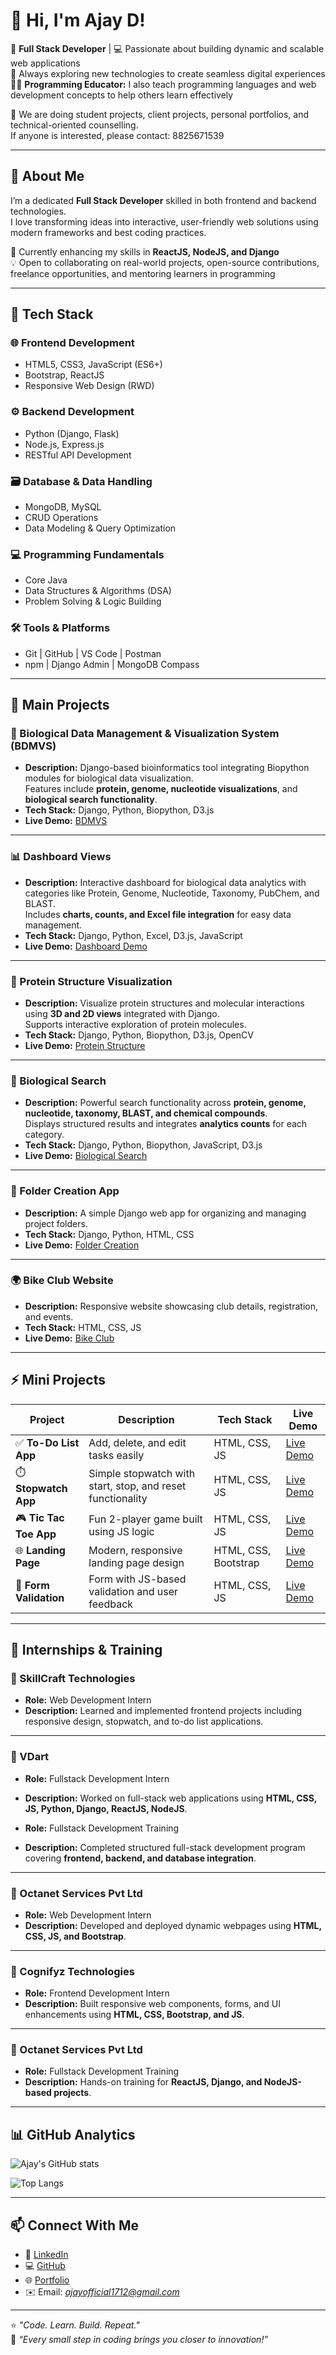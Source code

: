 # 👋 Hi, I'm Ajay D!

🚀 **Full Stack Developer** | 💻 Passionate about building dynamic and scalable web applications  
🌱 Always exploring new technologies to create seamless digital experiences  
👨‍🏫 **Programming Educator:** I also teach programming languages and web development concepts to help others learn effectively  

💬 We are doing student projects, client projects, personal portfolios, and technical-oriented counselling.  
If anyone is interested, please contact: 8825671539

---

## 🧠 About Me

I’m a dedicated **Full Stack Developer** skilled in both frontend and backend technologies.  
I love transforming ideas into interactive, user-friendly web solutions using modern frameworks and best coding practices.  

🎯 Currently enhancing my skills in **ReactJS, NodeJS, and Django**  
💡 Open to collaborating on real-world projects, open-source contributions, freelance opportunities, and mentoring learners in programming  

---

## 🧩 Tech Stack

### 🌐 Frontend Development
- HTML5, CSS3, JavaScript (ES6+)
- Bootstrap, ReactJS
- Responsive Web Design (RWD)

### ⚙️ Backend Development
- Python (Django, Flask)
- Node.js, Express.js
- RESTful API Development

### 🗃️ Database & Data Handling
- MongoDB, MySQL
- CRUD Operations
- Data Modeling & Query Optimization

### 💻 Programming Fundamentals
- Core Java
- Data Structures & Algorithms (DSA)
- Problem Solving & Logic Building

### 🛠️ Tools & Platforms
- Git | GitHub | VS Code | Postman
- npm | Django Admin | MongoDB Compass

---

## 🚀 Main Projects

### 🧬 Biological Data Management & Visualization System (BDMVS)
- **Description:** Django-based bioinformatics tool integrating Biopython modules for biological data visualization.  
  Features include **protein, genome, nucleotide visualizations**, and **biological search functionality**.  
- **Tech Stack:** Django, Python, Biopython, D3.js  
- **Live Demo:** [BDMVS](https://bdmvs-project.onrender.com)

---

### 📊 Dashboard Views
- **Description:** Interactive dashboard for biological data analytics with categories like Protein, Genome, Nucleotide, Taxonomy, PubChem, and BLAST.  
  Includes **charts, counts, and Excel file integration** for easy data management.  
- **Tech Stack:** Django, Python, Excel, D3.js, JavaScript  
- **Live Demo:** [Dashboard Demo](https://dashboard-views.onrender.com) 

---

### 🧪 Protein Structure Visualization
- **Description:** Visualize protein structures and molecular interactions using **3D and 2D views** integrated with Django.  
  Supports interactive exploration of protein molecules.  
- **Tech Stack:** Django, Python, Biopython, D3.js, OpenCV  
- **Live Demo:** [Protein Structure](https://protein-structure-ed6l.onrender.com/) 

---

### 🔎 Biological Search
- **Description:** Powerful search functionality across **protein, genome, nucleotide, taxonomy, BLAST, and chemical compounds**.  
  Displays structured results and integrates **analytics counts** for each category.  
- **Tech Stack:** Django, Python, Biopython, JavaScript, D3.js  
- **Live Demo:** [Biological Search](https://biological-search.onrender.com) 

---

### 🧾 Folder Creation App
- **Description:** A simple Django web app for organizing and managing project folders.  
- **Tech Stack:** Django, Python, HTML, CSS  
- **Live Demo:** [Folder Creation](https://folder-project.onrender.com) 

---

### 🌍 Bike Club Website
- **Description:** Responsive website showcasing club details, registration, and events.  
- **Tech Stack:** HTML, CSS, JS  
- **Live Demo:** [Bike Club](https://ajayd17.github.io/ComponentBasedStyling/)

---

## ⚡ Mini Projects

| Project | Description | Tech Stack | Live Demo |
|----------|--------------|-------------|------------|
| ✅ **To-Do List App** | Add, delete, and edit tasks easily | HTML, CSS, JS | [Live Demo](https://ajayd17.github.io/SCT_WD_4/) |
| ⏱️ **Stopwatch App** | Simple stopwatch with start, stop, and reset functionality | HTML, CSS, JS | [Live Demo](https://ajayd17.github.io/SCT_WD_2/) |
| 🎮 **Tic Tac Toe App** | Fun 2-player game built using JS logic | HTML, CSS, JS | [Live Demo](https://ajayd17.github.io/SCT_WD_3/) |
| 🌐 **Landing Page** | Modern, responsive landing page design | HTML, CSS, Bootstrap | [Live Demo](https://ajayd17.github.io/SCT_WD_1.github.io/) |
| 🧩 **Form Validation** | Form with JS-based validation and user feedback | HTML, CSS, JS | [Live Demo](https://ajayd17.github.io/Form-Validation/) |

---

## 💼 Internships & Training

### 🏢 SkillCraft Technologies
- **Role:** Web Development Intern  
- **Description:** Learned and implemented frontend projects including responsive design, stopwatch, and to-do list applications.  

---

### 🏢 VDart
- **Role:** Fullstack Development Intern  
- **Description:** Worked on full-stack web applications using **HTML, CSS, JS, Python, Django, ReactJS, NodeJS**.  

- **Role:** Fullstack Development Training  
- **Description:** Completed structured full-stack development program covering **frontend, backend, and database integration**.

---

### 🏢 Octanet Services Pvt Ltd
- **Role:** Web Development Intern  
- **Description:** Developed and deployed dynamic webpages using **HTML, CSS, JS, and Bootstrap**.  

---

### 🏢 Cognifyz Technologies
- **Role:** Frontend Development Intern  
- **Description:** Built responsive web components, forms, and UI enhancements using **HTML, CSS, Bootstrap, and JS**.  

---

### 🏢 Octanet Services Pvt Ltd
- **Role:** Fullstack Development Training  
- **Description:** Hands-on training for **ReactJS, Django, and NodeJS-based projects**. 

---

## 📊 GitHub Analytics

![Ajay's GitHub stats](https://github-readme-stats.vercel.app/api?username=AjayD17&show_icons=true&theme=tokyonight)

![Top Langs](https://github-readme-stats.vercel.app/api/top-langs/?username=AjayD17&layout=compact&theme=tokyonight)

---

## 📫 Connect With Me

- 💼 [LinkedIn](https://www.linkedin.com/in/ajayd1712/)
- 💻 [GitHub](https://github.com/AjayD17)
- 🌐 [Portfolio](https://ajayd17.github.io/Portfolio/)
- ✉️ Email: *ajayofficial1712@gmail.com*

---

⭐ *"Code. Learn. Build. Repeat."*  
💬 *“Every small step in coding brings you closer to innovation!”*
